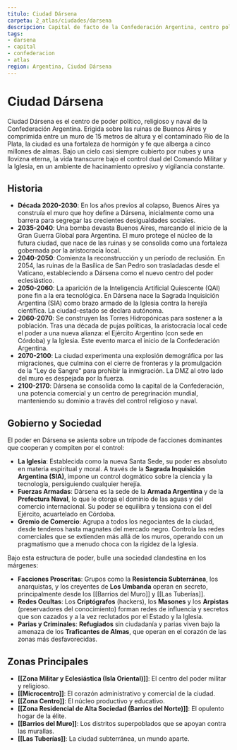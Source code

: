```yaml
---
titulo: Ciudad Dársena
carpeta: 2_atlas/ciudades/darsena
descripcion: Capital de facto de la Confederación Argentina, centro político, religioso y comercial del nuevo mundo post-Anatema.
tags:
- darsena
- capital
- confederacion
- atlas
region: Argentina, Ciudad Dársena
---
```


# Ciudad Dársena

Ciudad Dársena es el centro de poder político, religioso y naval de la Confederación Argentina. Erigida sobre las ruinas de Buenos Aires y comprimida entre un muro de 15 metros de altura y el contaminado Río de la Plata, la ciudad es una fortaleza de hormigón y fe que alberga a cinco millones de almas. Bajo un cielo casi siempre cubierto por nubes y una llovizna eterna, la vida transcurre bajo el control dual del Comando Militar y la Iglesia, en un ambiente de hacinamiento opresivo y vigilancia constante.

## Historia

-   **Década 2020-2030**: En los años previos al colapso, Buenos Aires ya construía el muro que hoy define a Dársena, inicialmente como una barrera para segregar las crecientes desigualdades sociales.
-   **2035-2040**: Una bomba devasta Buenos Aires, marcando el inicio de la Gran Guerra Global para Argentina. El muro protege el núcleo de la futura ciudad, que nace de las ruinas y se consolida como una fortaleza gobernada por la aristocracia local.
-   **2040-2050**: Comienza la reconstrucción y un período de reclusión. En 2054, las ruinas de la Basílica de San Pedro son trasladadas desde el Vaticano, estableciendo a Dársena como el nuevo centro del poder eclesiástico.
-   **2050-2060**: La aparición de la Inteligencia Artificial Quiescente (QAI) pone fin a la era tecnológica. En Dársena nace la Sagrada Inquisición Argentina (SIA) como brazo armado de la Iglesia contra la herejía científica. La ciudad-estado se declara autónoma.
-   **2060-2070**: Se construyen las Torres Hidropónicas para sostener a la población. Tras una década de pujas políticas, la aristocracia local cede el poder a una nueva alianza: el Ejército Argentino (con sede en Córdoba) y la Iglesia. Este evento marca el inicio de la Confederación Argentina.
-   **2070-2100**: La ciudad experimenta una explosión demográfica por las migraciones, que culmina con el cierre de fronteras y la promulgación de la "Ley de Sangre" para prohibir la inmigración. La DMZ al otro lado del muro es despejada por la fuerza.
-   **2100-2170**: Dársena se consolida como la capital de la Confederación, una potencia comercial y un centro de peregrinación mundial, manteniendo su dominio a través del control religioso y naval.

## Gobierno y Sociedad

El poder en Dársena se asienta sobre un trípode de facciones dominantes que cooperan y compiten por el control:

-   **La Iglesia**: Establecida como la nueva Santa Sede, su poder es absoluto en materia espiritual y moral. A través de la **Sagrada Inquisición Argentina (SIA)**, impone un control dogmático sobre la ciencia y la tecnología, persiguiendo cualquier herejía.
-   **Fuerzas Armadas**: Dársena es la sede de la **Armada Argentina** y de la **Prefectura Naval**, lo que le otorga el dominio de las aguas y del comercio internacional. Su poder se equilibra y tensiona con el del Ejército, acuartelado en Córdoba.
-   **Gremio de Comercio**: Agrupa a todos los negociantes de la ciudad, desde tenderos hasta magnates del mercado negro. Controla las redes comerciales que se extienden más allá de los muros, operando con un pragmatismo que a menudo choca con la rigidez de la Iglesia.

Bajo esta estructura de poder, bulle una sociedad clandestina en los márgenes:
-   **Facciones Proscritas**: Grupos como la **Resistencia Subterránea**, los anarquistas, y los creyentes de **Los Umbanda** operan en secreto, principalmente desde los [[Barrios del Muro]] y [[Las Tuberías]].
-   **Redes Ocultas**: Los **Criptógrafos** (hackers), los **Masones** y los **Arpistas** (preservadores del conocimiento) forman redes de influencia y secretos que son cazados y a la vez reclutados por el Estado y la Iglesia.
-   **Parias y Criminales**: **Refugiados** sin ciudadanía y parias viven bajo la amenaza de los **Traficantes de Almas**, que operan en el corazón de las zonas más desfavorecidas.

## Zonas Principales

*   **[[Zona Militar y Eclesiástica (Isla Oriental)]]**: El centro del poder militar y religioso.
*   **[[Microcentro]]**: El corazón administrativo y comercial de la ciudad.
*   **[[Zona Centro]]**: El núcleo productivo y educativo.
*   **[[Zona Residencial de Alta Sociedad (Barrios del Norte)]]**: El opulento hogar de la élite.
*   **[[Barrios del Muro]]**: Los distritos superpoblados que se apoyan contra las murallas.
*   **[[Las Tuberías]]**: La ciudad subterránea, un mundo aparte.
